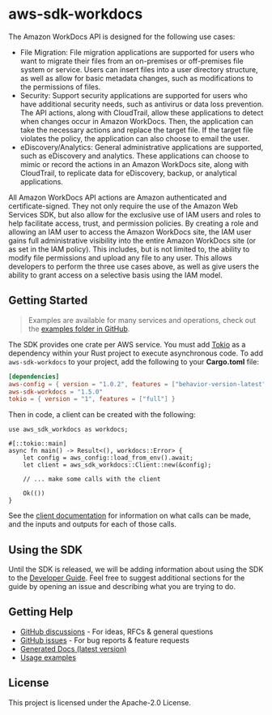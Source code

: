 # aws-sdk-workdocs

The Amazon WorkDocs API is designed for the following use cases:
  - File Migration: File migration applications are supported for users who want to migrate their files from an on-premises or off-premises file system or service. Users can insert files into a user directory structure, as well as allow for basic metadata changes, such as modifications to the permissions of files.
  - Security: Support security applications are supported for users who have additional security needs, such as antivirus or data loss prevention. The API actions, along with CloudTrail, allow these applications to detect when changes occur in Amazon WorkDocs. Then, the application can take the necessary actions and replace the target file. If the target file violates the policy, the application can also choose to email the user.
  - eDiscovery/Analytics: General administrative applications are supported, such as eDiscovery and analytics. These applications can choose to mimic or record the actions in an Amazon WorkDocs site, along with CloudTrail, to replicate data for eDiscovery, backup, or analytical applications.

All Amazon WorkDocs API actions are Amazon authenticated and certificate-signed. They not only require the use of the Amazon Web Services SDK, but also allow for the exclusive use of IAM users and roles to help facilitate access, trust, and permission policies. By creating a role and allowing an IAM user to access the Amazon WorkDocs site, the IAM user gains full administrative visibility into the entire Amazon WorkDocs site (or as set in the IAM policy). This includes, but is not limited to, the ability to modify file permissions and upload any file to any user. This allows developers to perform the three use cases above, as well as give users the ability to grant access on a selective basis using the IAM model.

## Getting Started

> Examples are available for many services and operations, check out the
> [examples folder in GitHub](https://github.com/awslabs/aws-sdk-rust/tree/main/examples).

The SDK provides one crate per AWS service. You must add [Tokio](https://crates.io/crates/tokio)
as a dependency within your Rust project to execute asynchronous code. To add `aws-sdk-workdocs` to
your project, add the following to your **Cargo.toml** file:

```toml
[dependencies]
aws-config = { version = "1.0.2", features = ["behavior-version-latest"] }
aws-sdk-workdocs = "1.5.0"
tokio = { version = "1", features = ["full"] }
```

Then in code, a client can be created with the following:

```rust,no_run
use aws_sdk_workdocs as workdocs;

#[::tokio::main]
async fn main() -> Result<(), workdocs::Error> {
    let config = aws_config::load_from_env().await;
    let client = aws_sdk_workdocs::Client::new(&config);

    // ... make some calls with the client

    Ok(())
}
```

See the [client documentation](https://docs.rs/aws-sdk-workdocs/latest/aws_sdk_workdocs/client/struct.Client.html)
for information on what calls can be made, and the inputs and outputs for each of those calls.

## Using the SDK

Until the SDK is released, we will be adding information about using the SDK to the
[Developer Guide](https://docs.aws.amazon.com/sdk-for-rust/latest/dg/welcome.html). Feel free to suggest
additional sections for the guide by opening an issue and describing what you are trying to do.

## Getting Help

* [GitHub discussions](https://github.com/awslabs/aws-sdk-rust/discussions) - For ideas, RFCs & general questions
* [GitHub issues](https://github.com/awslabs/aws-sdk-rust/issues/new/choose) - For bug reports & feature requests
* [Generated Docs (latest version)](https://awslabs.github.io/aws-sdk-rust/)
* [Usage examples](https://github.com/awslabs/aws-sdk-rust/tree/main/examples)

## License

This project is licensed under the Apache-2.0 License.

